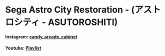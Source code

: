 # Sega Astro City Restoration - (アストロシティ - ASUTOROSHITI)

#### Instagram: [candy_arcade_cabinet](https://www.instagram.com/candy_arcade_cabinet) 
#### Youtube: [Playlist](https://www.youtube.com/watch?v=fyJroDi2xK4&list=PLNph7ndeSqE-dmXCzQLvBpqdX7xUeIWMq&index=2&t=0s)
